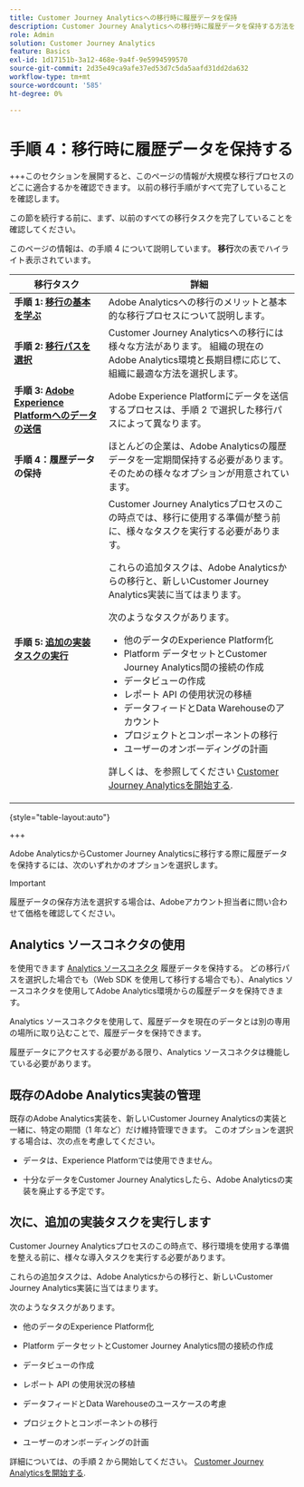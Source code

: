 ```yaml
---
title: Customer Journey Analyticsへの移行時に履歴データを保持
description: Customer Journey Analyticsへの移行時に履歴データを保持する方法を説明します
role: Admin
solution: Customer Journey Analytics
feature: Basics
exl-id: 1d17151b-3a12-468e-9a4f-9e5994599570
source-git-commit: 2d35e49ca9afe37ed53d7c5da5aafd31dd2da632
workflow-type: tm+mt
source-wordcount: '585'
ht-degree: 0%

---
```


# 手順 4：移行時に履歴データを保持する

+++このセクションを展開すると、このページの情報が大規模な移行プロセスのどこに適合するかを確認できます。 以前の移行手順がすべて完了していることを確認します。

この節を続行する前に、まず、以前のすべての移行タスクを完了していることを確認してください。

このページの情報は、の手順 4 について説明しています。 **移行**&#x200B;次の表でハイライト表示されています。

| 移行タスク | 詳細 |
|---------|----------|
| **手順 1: [移行の基本を学ぶ](/help/getting-started/cja-migration/cja-migration-getstarted.md)** | Adobe Analyticsへの移行のメリットと基本的な移行プロセスについて説明します。 |
| **手順 2: [移行パスを選択](/help/getting-started/cja-migration/cja-migration-path.md)** | Customer Journey Analyticsへの移行には様々な方法があります。 組織の現在のAdobe Analytics環境と長期目標に応じて、組織に最適な方法を選択します。 |
| **手順 3: [Adobe Experience Platformへのデータの送信](/help/getting-started/cja-migration/cja-migration-send-to-platform.md)** | Adobe Experience Platformにデータを送信するプロセスは、手順 2 で選択した移行パスによって異なります。 |
| <span class="preview">**手順 4：履歴データの保持**</span> | <span class="preview">ほとんどの企業は、Adobe Analyticsの履歴データを一定期間保持する必要があります。 そのための様々なオプションが用意されています。</span> |
| **手順 5: [追加の実装タスクの実行](/help/getting-started/cja-getting-started.md)** | Customer Journey Analyticsプロセスのこの時点では、移行に使用する準備が整う前に、様々なタスクを実行する必要があります。<p>これらの追加タスクは、Adobe Analyticsからの移行と、新しいCustomer Journey Analytics実装に当てはまります。</p><p>次のようなタスクがあります。</p><ul><li>他のデータのExperience Platform化</li><li>Platform データセットとCustomer Journey Analytics間の接続の作成</li><li>データビューの作成</li><li>レポート API の使用状況の移植</li><li>データフィードとData Warehouseのアカウント</li><li>プロジェクトとコンポーネントの移行</li><li>ユーザーのオンボーディングの計画</li></ul> <p>詳しくは、を参照してください [Customer Journey Analyticsを開始する](/help/getting-started/cja-getting-started.md). |

{style="table-layout:auto"}

+++

Adobe AnalyticsからCustomer Journey Analyticsに移行する際に履歴データを保持するには、次のいずれかのオプションを選択します。

>[!IMPORTANT]
>
>履歴データの保存方法を選択する場合は、Adobeアカウント担当者に問い合わせて価格を確認してください。

## Analytics ソースコネクタの使用

を使用できます [Analytics ソースコネクタ](/help/data-ingestion/analytics.md) 履歴データを保持する。 どの移行パスを選択した場合でも（Web SDK を使用して移行する場合でも）、Analytics ソースコネクタを使用してAdobe Analytics環境からの履歴データを保持できます。

Analytics ソースコネクタを使用して、履歴データを現在のデータとは別の専用の場所に取り込むことで、履歴データを保持できます。

履歴データにアクセスする必要がある限り、Analytics ソースコネクタは機能している必要があります。

<!-- Another possibility in the future: Map historical data in a way that allows you to tie it to your new data.  Possible? Explain -->

## 既存のAdobe Analytics実装の管理

既存のAdobe Analytics実装を、新しいCustomer Journey Analyticsの実装と一緒に、特定の期間（1 年など）だけ維持管理できます。 このオプションを選択する場合は、次の点を考慮してください。

* データは、Experience Platformでは使用できません。

* 十分なデータをCustomer Journey Analyticsしたら、Adobe Analyticsの実装を廃止する予定です。

## 次に、追加の実装タスクを実行します

Customer Journey Analyticsプロセスのこの時点で、移行環境を使用する準備を整える前に、様々な導入タスクを実行する必要があります。

これらの追加タスクは、Adobe Analyticsからの移行と、新しいCustomer Journey Analytics実装に当てはまります。

次のようなタスクがあります。

* 他のデータのExperience Platform化

* Platform データセットとCustomer Journey Analytics間の接続の作成

* データビューの作成

* レポート API の使用状況の移植

* データフィードとData Warehouseのユースケースの考慮

* プロジェクトとコンポーネントの移行

* ユーザーのオンボーディングの計画

詳細については、の手順 2 から開始してください。 [Customer Journey Analyticsを開始する](/help/getting-started/cja-getting-started.md).
